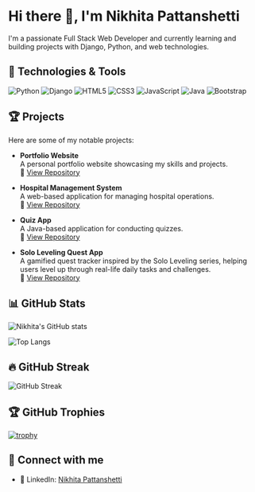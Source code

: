 # Hi there 👋, I'm Nikhita Pattanshetti

I'm a passionate Full Stack Web Developer and currently learning and building projects with Django, Python, and web technologies.

## 🔧 Technologies & Tools
![Python](https://img.shields.io/badge/-Python-3776AB?style=flat&logo=python&logoColor=white)
![Django](https://img.shields.io/badge/-Django-092E20?style=flat&logo=django&logoColor=white)
![HTML5](https://img.shields.io/badge/-HTML5-E34F26?style=flat&logo=html5&logoColor=white)
![CSS3](https://img.shields.io/badge/-CSS3-1572B6?style=flat&logo=css3)
![JavaScript](https://img.shields.io/badge/-JavaScript-F7DF1E?style=flat&logo=javascript&logoColor=black)
![Java](https://img.shields.io/badge/-Java-007396?style=flat&logo=java&logoColor=white)
![Bootstrap](https://img.shields.io/badge/-Bootstrap-563D7C?style=flat&logo=bootstrap)

## 🏆 Projects

Here are some of my notable projects:

- **Portfolio Website**  
  A personal portfolio website showcasing my skills and projects.  
  🔗 [View Repository](https://github.com/Nikhhh14/Portfolio)

- **Hospital Management System**  
  A web-based application for managing hospital operations.  
  🔗 [View Repository](https://github.com/Nikhhh14/Hospital-Management-System)

- **Quiz App**  
  A Java-based application for conducting quizzes.  
  🔗 [View Repository](https://github.com/Nikhhh14/Quiz-App)

- **Solo Leveling Quest App**  
  A gamified quest tracker inspired by the Solo Leveling series, helping users level up through real-life daily tasks and challenges.  
  🔗 [View Repository](https://github.com/Nikhhh14/Solo-Leveling-Quest-App)

## 📊 GitHub Stats

![Nikhita's GitHub stats](https://github-readme-stats.vercel.app/api?username=Nikhhh14&show_icons=true&theme=radical)

![Top Langs](https://github-readme-stats.vercel.app/api/top-langs/?username=Nikhhh14&layout=compact&theme=radical)

## 🔥 GitHub Streak

![GitHub Streak](https://streak-stats.demolab.com?user=Nikhhh14&theme=radical&date_format=M%20j%5B%2C%20Y%5D)

## 🏆 GitHub Trophies

[![trophy](https://github-profile-trophy.vercel.app/?username=Nikhhh14&theme=radical&margin-w=10&no-frame=true)](https://github.com/ryo-ma/github-profile-trophy)

## 🔗 Connect with me

- 💼 LinkedIn: [Nikhita Pattanshetti](https://www.linkedin.com/in/nikhita-pattanshetti-03827127b)
